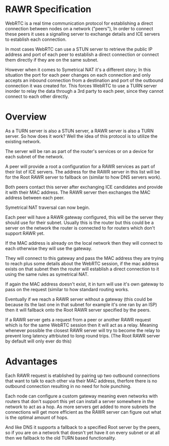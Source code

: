 # RAWR Specification

WebRTC is a real time communication protocol for establishing a direct connection between nodes on a network ("peers"),
In order to connect these peers it uses a signalling server to exchange details and ICE servers to establish each connection.

In most cases WebRTC can use a STUN server to retrieve the public IP address and port of each peer to establish a direct connection or connect them directly if they are on the same subnet.

However when it comes to Symetrical NAT it's a different story; In this situation the port for each peer changes on each connection and only accepts an inbound connection from a destination and port of the outbound connection it was created for. This forces WebRTC to use a TURN server inorder to relay the data through a 3rd party to each peer, since they cannot connect to each other directly.

# Overview

As a TURN server is also a STUN server, a RAWR server is also a TURN server. So how does it work? Well the idea of this protocol is to utilize the existing network.

The server will be ran as part of the router's services or on a device for each subnet of the network.

A peer will provide a root a configuration for a RAWR services as part of their list of ICE servers. The address for the RAWR server in this list will be for the Root RAWR server to fallback on (similar to how DNS servers work).

Both peers contact this server after exchanging ICE candidates and provide it with their MAC address.
The RAWR server then exchanges the MAC address between each peer.

Symetrical NAT traversal can now begin.

Each peer will have a RAWR gateway configured, this will be the server they should use for their subnet. Usually this is the router but this could be a server on the network the router is connected to for routers which don't support RAWR yet.

If the MAC address is already on the local network then they will connect to each otherwise they will use the gateway.

They will connect to this gateway and pass the MAC address they are trying to reach plus some details about the WebRTC session, if the mac address exists on that subnet then the router will establish a direct connection to it using the same rules as symetrical NAT.

If again the MAC address doesn't exist, it in turn will use it's own gateway to pass on the request (similar to how standard routing works.

Eventually if we reach a RAWR server without a gateway (this could be because its the last one in that subnet for example it's one ran by an ISP) then it will fallback onto the Root RAWR server specified by the peers.

If a RAWR server gets a request from a peer or another RAWR request which is for the same WebRTC session then it will act as a relay. Meaning whenever possible the closest RAWR server will try to become the relay to prevent long latency attrbiuted
to long round trips. (The Root RAWR server by default will only ever do this)

# Advantages

Each RAWR request is etablished by pairing up two outbound connections that want to talk to each other via their MAC address, therfore there is no outbound connection resulting in no need for hole punching.

Each node can configure a custom gateway meaning even networks with routers that don't support this yet can install a
server somewhere in the network to act as a hop. As more servers get added to more subnets the connections will get more
efficient as the RAWR server can figure out what is the optimal amount of hops.

And like DNS it supports a fallback to a specified Root server by the peers, so if you are on a network that doesn't yet
have it on every subnet or at all then we fallback to the old TURN based functionality.
